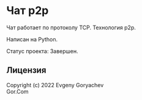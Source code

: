 # Чат p2p

Чат работает по протоколу TCP. Технология p2p.  

Написан на Python.

Статус проекта: Завершен.


## Лицензия
Copyright (c) 2022 Evgeny Goryachev  
Gor.Com 